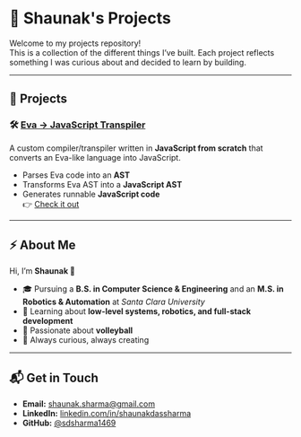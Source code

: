 # 🚀 Shaunak's Projects  

Welcome to my projects repository!  
This is a collection of the different things I’ve built. Each project reflects something I was curious about and decided to learn by building.  

---

## 📂 Projects  

### 🛠️ [Eva → JavaScript Transpiler](./transpiler)  
A custom compiler/transpiler written in **JavaScript from scratch** that converts an Eva-like language into JavaScript.  
- Parses Eva code into an **AST**  
- Transforms Eva AST into a **JavaScript AST**  
- Generates runnable **JavaScript code**  
👉 [Check it out](./transpiler)  

---

## ⚡ About Me  
Hi, I’m **Shaunak 👋**  
- 🎓 Pursuing a **B.S. in Computer Science & Engineering** and an **M.S. in Robotics & Automation** at *Santa Clara University*  
- 🤖 Learning about **low-level systems, robotics, and full-stack development**  
- 🏐 Passionate about **volleyball**  
- 🚀 Always curious, always creating  

---

## 📬 Get in Touch  
- **Email:** shaunak.sharma@gmail.com  
- **LinkedIn:** [linkedin.com/in/shaunakdassharma](https://www.linkedin.com/in/shaunakdassharma)  
- **GitHub:** [@sdsharma1469](https://github.com/sdsharma1469)  
